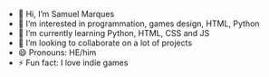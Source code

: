 - 👋 Hi, I’m Samuel Marques
- 👀 I’m interested in programmation, games design, HTML, Python
- 🌱 I’m currently learning Python, HTML, CSS and JS
- 💞️ I’m looking to collaborate on a lot of projects 
- 😄 Pronouns: HE/him
- ⚡ Fun fact: I love indie games

<!---
Sam02marques/Sam02marques is a ✨ special ✨ repository because its `README.md` (this file) appears on your GitHub profile.
You can click the Preview link to take a look at your changes.
--->
